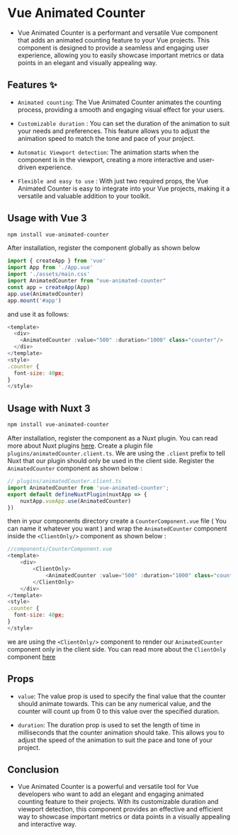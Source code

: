 # Vue Animated Counter

- Vue Animated Counter is a performant and versatile Vue component that adds an animated counting feature to your Vue projects. This component is designed to provide a seamless and engaging user experience, allowing you to easily showcase important metrics or data points in an elegant and visually appealing way.

## Features ✨

- `Animated counting`: The Vue Animated Counter animates the counting process, providing a smooth and engaging visual effect for your users.

- `Customizable duration` : You can set the duration of the animation to suit your needs and preferences. This feature allows you to adjust the animation speed to match the tone and pace of your project.

- `Automatic Viewport detection`: The animation starts when the component is in the viewport, creating a more interactive and user-driven experience.

- `Flexible and easy to use` : With just two required props, the Vue Animated Counter is easy to integrate into your Vue projects, making it a versatile and valuable addition to your toolkit.

## Usage with Vue 3

```bash
npm install vue-animated-counter
```

After installation, register the component globally as shown below 

```ts
import { createApp } from 'vue'
import App from './App.vue'
import './assets/main.css'
import AnimatedCounter from "vue-animated-counter"
const app = createApp(App)
app.use(AnimatedCounter)
app.mount('#app')
```

and use it as follows:

```js
<template>
  <div>
    <AnimatedCounter :value="500" :duration="1000" class="counter"/>
  </div>
</template>
<style>
.counter {
  font-size: 40px;
}
</style>
```

## Usage with Nuxt 3

```bash
npm install vue-animated-counter
```

After installation, register the component as a Nuxt plugin. You can read more about Nuxt plugins [here](https://nuxt.com/docs/guide/directory-structure/plugins). Create a plugin file `plugins/animatedCounter.client.ts`. We are using the `.client` prefix to tell Nuxt that our plugin should only be used in the client side. Register the `AnimatedCounter` component as shown below :

```ts
// plugins/animatedCounter.client.ts
import AnimatedCounter from 'vue-animated-counter';
export default defineNuxtPlugin(nuxtApp => {
    nuxtApp.vueApp.use(AnimatedCounter)
})
```

then in your components directory create a `CounterComponent.vue` file ( You can name it whatever you want ) and wrap the `AnimatedCounter` component inside the `<ClientOnly/>` component as shown below :

```js
//components/CounterComponent.vue
<template>
    <div>
        <ClientOnly>
            <AnimatedCounter :value="500" :duration="1000" class="counter" />
        </ClientOnly>
    </div>
</template>
<style>
.counter {
  font-size: 40px;
}
</style>

```

we are using the `<ClientOnly/>` component to render our `AnimatedCounter` component only in the client side. You can read more about the `ClientOnly` component [here](https://nuxt.com/docs/api/components/client-only)

## Props 

- `value`: The value prop is used to specify the final value that the counter should animate towards. This can be any numerical value, and the counter will count up from 0 to this value over the specified duration.

- `duration`: The duration prop is used to set the length of time in milliseconds that the counter animation should take. This allows you to adjust the speed of the animation to suit the pace and tone of your project.


## Conclusion

- Vue Animated Counter is a powerful and versatile tool for Vue developers who want to add an elegant and engaging animated counting feature to their projects. With its customizable duration and viewport detection, this component provides an effective and efficient way to showcase important metrics or data points in a visually appealing and interactive way.
